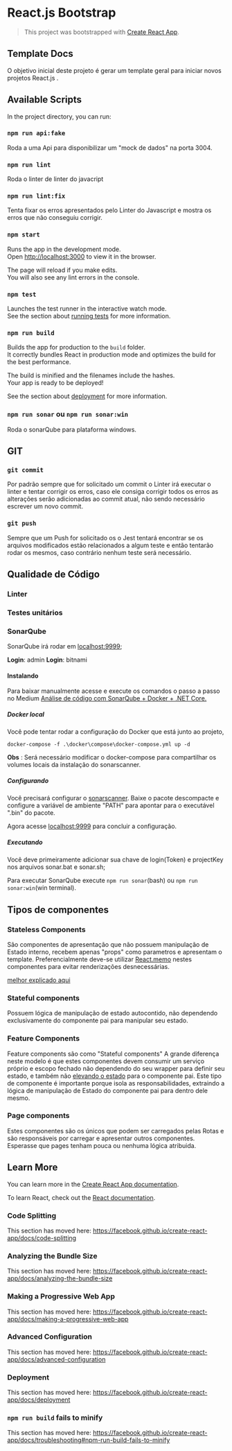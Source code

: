 # React.js Bootstrap

> This project was bootstrapped with [Create React App](https://github.com/facebook/create-react-app).

## Template Docs 

O objetivo inicial deste projeto é gerar um template geral para iniciar novos projetos React.js .

## Available Scripts

In the project directory, you can run:

### `npm run api:fake`

Roda a uma Api para disponibilizar um "mock de dados" na porta 3004.

### `npm run lint`

Roda o linter de linter do javacript

### `npm run lint:fix`

Tenta fixar os erros apresentados pelo Linter do Javascript e mostra os erros que não conseguiu corrigir.

### `npm start`

Runs the app in the development mode.<br />
Open [http://localhost:3000](http://localhost:3000) to view it in the browser.

The page will reload if you make edits.<br />
You will also see any lint errors in the console.

### `npm test`

Launches the test runner in the interactive watch mode.<br />
See the section about [running tests](https://facebook.github.io/create-react-app/docs/running-tests) for more information.

### `npm run build`

Builds the app for production to the `build` folder.<br />
It correctly bundles React in production mode and optimizes the build for the best performance.

The build is minified and the filenames include the hashes.<br />
Your app is ready to be deployed!

See the section about [deployment](https://facebook.github.io/create-react-app/docs/deployment) for more information.

### `npm run sonar` ou `npm run sonar:win`

Roda o sonarQube para plataforma windows.

## GIT

### `git commit`

Por padrão sempre que for solicitado um commit o Linter irá executar o linter e tentar corrigir os erros, caso ele consiga corrigir todos os erros as alterações serão adicionadas ao commit atual, não sendo necessário escrever um novo commit.

### `git push`

Sempre que um Push for solicitado os o Jest tentará encontrar se os arquivos modificados estão relacionados a algum teste e então tentarão rodar os mesmos, caso contrário nenhum teste será necessário.

## Qualidade de Código

### Linter

### Testes unitários

### SonarQube

SonarQube irá rodar em [localhost:9999](localhost:9999);

**Login**: admin
**Login**: bitnami

#### Instalando

Para baixar manualmente acesse e execute os comandos o passo a passo no Medium [Análise de código com SonarQube + Docker + .NET Core.](https://slack-redir.net/link?url=https%3A%2F%2Fmedium.com%2F%40thiagoloureiro%2Fan%25C3%25A1lise-de-c%25C3%25B3digo-com-sonarqube-docker-net-core-aad17147486a)

##### Docker local

Você pode tentar rodar a configuração do Docker que está junto ao projeto,

`docker-compose -f .\docker\compose\docker-compose.yml up -d`

**Obs** : Será necessário modificar o docker-compose para compartilhar os volumes locais da instalação do sonarscanner.

##### Configurando

Você precisará configurar o [sonarscanner](https://docs.sonarqube.org/latest/analysis/scan/sonarscanner/). Baixe o pacote descompacte e configure a variável de ambiente "PATH" para apontar para o executável ".bin" do pacote.

Agora acesse [localhost:9999](localhost:9999) para concluir a configuração.

##### Executando

Você deve primeiramente adicionar sua chave de login(Token) e projectKey nos arquivos sonar.bat e sonar.sh;

Para executar SonarQube execute `npm run sonar`(bash) ou `npm run sonar:win`(win terminal).

## Tipos de componentes

### Stateless Components

São componentes de apresentação que não possuem manipulação de Estado interno, recebem apenas "props" como parametros e apresentam o template. Preferencialmente deve-se utilizar [React.memo](https://pt-br.reactjs.org/docs/react-api.html#reactmemo) nestes componentes para evitar renderizações desnecessárias.

[melhor explicado aqui](https://devpleno.com/stateless-functional-component/)

### Stateful components

Possuem lógica de manipulação de estado autocontido, não dependendo exclusivamente do componente pai para manipular seu estado.

### Feature Components

Feature components são como "Stateful components" A grande diferença neste modelo é que estes componentes devem consumir um serviço próprio e escopo fechado não dependendo do seu wrapper para definir seu estado, e também não [elevando o estado](https://pt-br.reactjs.org/docs/lifting-state-up.html) para o componente pai. Este tipo de componente é importante porque isola as responsabilidades, extraindo a lógica de manipulação de Estado do componente pai para dentro dele mesmo.

### Page components

Estes componentes são os únicos que podem ser carregados pelas Rotas e são responsáveis por carregar e apresentar outros componentes. Esperasse que pages tenham pouca ou nenhuma lógica atribuida.

## Learn More

You can learn more in the [Create React App documentation](https://facebook.github.io/create-react-app/docs/getting-started).

To learn React, check out the [React documentation](https://reactjs.org/).

### Code Splitting

This section has moved here: https://facebook.github.io/create-react-app/docs/code-splitting

### Analyzing the Bundle Size

This section has moved here: https://facebook.github.io/create-react-app/docs/analyzing-the-bundle-size

### Making a Progressive Web App

This section has moved here: https://facebook.github.io/create-react-app/docs/making-a-progressive-web-app

### Advanced Configuration

This section has moved here: https://facebook.github.io/create-react-app/docs/advanced-configuration

### Deployment

This section has moved here: https://facebook.github.io/create-react-app/docs/deployment

### `npm run build` fails to minify

This section has moved here: https://facebook.github.io/create-react-app/docs/troubleshooting#npm-run-build-fails-to-minify
